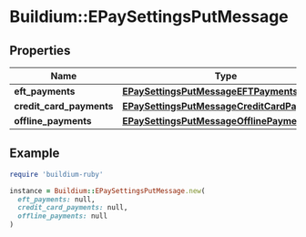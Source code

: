 # Buildium::EPaySettingsPutMessage

## Properties

| Name | Type | Description | Notes |
| ---- | ---- | ----------- | ----- |
| **eft_payments** | [**EPaySettingsPutMessageEFTPayments**](EPaySettingsPutMessageEFTPayments.md) |  |  |
| **credit_card_payments** | [**EPaySettingsPutMessageCreditCardPayments**](EPaySettingsPutMessageCreditCardPayments.md) |  |  |
| **offline_payments** | [**EPaySettingsPutMessageOfflinePayments**](EPaySettingsPutMessageOfflinePayments.md) |  |  |

## Example

```ruby
require 'buildium-ruby'

instance = Buildium::EPaySettingsPutMessage.new(
  eft_payments: null,
  credit_card_payments: null,
  offline_payments: null
)
```

